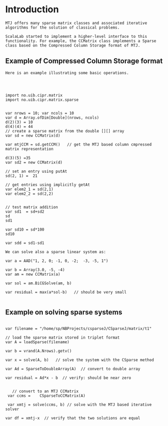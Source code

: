 # Introduction #

`MTJ offers many sparse matrix classes and associated iterative algorithms for the solution of classical problems. `

`ScalaLab started to implement a higher-level interface to this functionality. For example, the CCMatrix class implements a Sparse class based on the Compressed Column Storage format of MTJ. `

## Example of Compressed Column Storage format ##
`Here is an example illustrating some basic operations. `

```



import no.uib.cipr.matrix
import no.uib.cipr.matrix.sparse


var nrows = 10; var ncols = 10
var d = Array.ofDim[Double](nrows, ncols)
d(2)(3) = 10
d(4)(4) = 44
// create a sparse matrix from the double [][] array
var sd = new CCMatrix(d)

var mtjCCM = sd.getCCM()   // get the MTJ based column cmpressed matrix representation

d(3)(5) =35
var sd2 = new CCMatrix(d)

// set an entry using putAt
sd(2, 1) =  21

// get entries using implicitly getAt
var elem2_1 = sd(2,1)
var elem2_2 = sd(2,2)


// test matrix addition
var sd1  = sd+sd2
sd
sd1

var sd10 = sd*100
sd10

var sdd = sd1-sd1

```

`We can solve also a sparse linear system as: `
```
var a = AAD("1, 2, 0; -1, 0, -2;  -3, -5, 1")

var b = Array(3.0, -5, -4)
var am = new CCMatrix(a)

var sol = am.BiCGSolve(am, b)

var residual = max(a*sol-b)   // should be very small
      

```


## Example on solving sparse systems ##

```

var filename = "/home/sp/NBProjects/csparseJ/CSparseJ/matrix/t1"
  
// load the sparse matrix stored in triplet format
var A = loadSparse(filename)
 
var b = vrand(A.Nrows).getv()

var x = solve(A, b)   // solve the system with the CSparse method

var Ad = SparseToDoubleArray(A)  // convert to double array

var residual = Ad*x - b  // verify: should be near zero


   // convert to an MTJ CCMatrix
 var ccms =    CSparseToCCMatrix(A)

 var xmtj = solve(ccms, b) // solve with the MTJ based iterative solver

var df = xmtj-x  // verify that the two solutions are equal

```